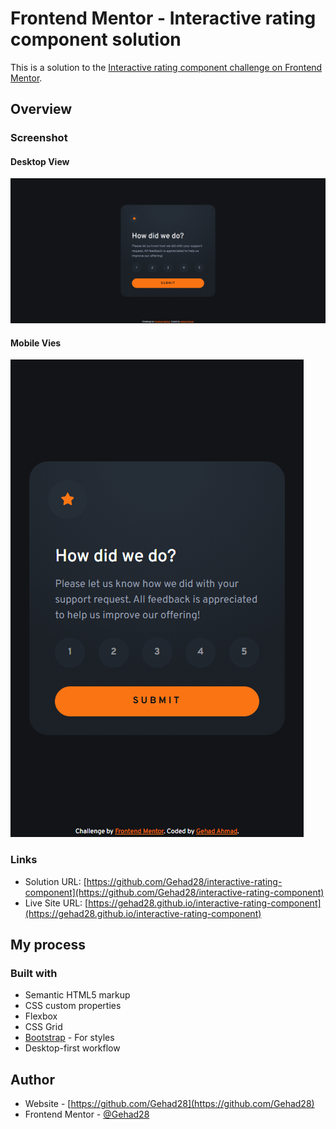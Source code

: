 # Frontend Mentor - Interactive rating component solution

This is a solution to the [Interactive rating component challenge on Frontend Mentor](https://www.frontendmentor.io/challenges/interactive-rating-component-koxpeBUmI). 


## Overview

### Screenshot

#### Desktop View

![](./screencapture.png)


#### Mobile Vies

![](./screencapture2.png)



### Links

- Solution URL: [https://github.com/Gehad28/interactive-rating-component](https://github.com/Gehad28/interactive-rating-component)
- Live Site URL: [https://gehad28.github.io/interactive-rating-component](https://gehad28.github.io/interactive-rating-component)

## My process

### Built with

- Semantic HTML5 markup
- CSS custom properties
- Flexbox
- CSS Grid
- [Bootstrap](https://getbootstrap.com/) - For styles
- Desktop-first workflow


## Author

- Website - [https://github.com/Gehad28](https://github.com/Gehad28)
- Frontend Mentor - [@Gehad28](https://www.frontendmentor.io/profile/Gehad28)
